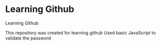 # Learning Github
Learning Github

This repository was created for learning github
Used basic JavaScript to validate the password
